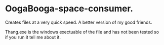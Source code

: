 # OogaBooga-space-consumer.
Creates files at a very quick speed. A better version of my good friends. 


Thang.exe is the windows exectuable of the file and has not been tested so if you run it tell me about it.
